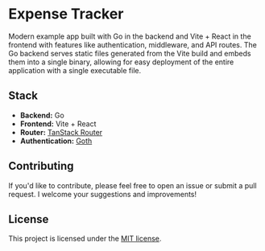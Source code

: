 # Expense Tracker

Modern example app built with Go in the backend and Vite + React in the frontend with features like authentication, middleware, and API routes. The Go backend serves static files generated from the Vite build and embeds them into a single binary, allowing for easy deployment of the entire application with a single executable file.

## Stack

- **Backend:** Go
- **Frontend:** Vite + React
- **Router:** [TanStack Router](https://tanstack.com/router/latest)
- **Authentication:** [Goth](https://github.com/markbates/goth)

## Contributing

If you'd like to contribute, please feel free to open an issue or submit a pull request. I welcome your suggestions and improvements!

## License

This project is licensed under the [MIT license](./LICENSE).

